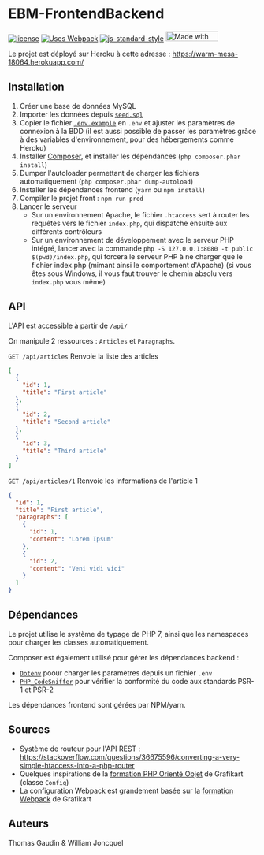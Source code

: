 EBM-FrontendBackend
===================

[![license](https://img.shields.io/github/license/nymous-experiments/EBM-FrontendBackend.svg)](https://opensource.org/licenses/MIT)
[![Uses Webpack](https://img.shields.io/badge/uses-webpack-blue.svg)](https://webpack.js.org)
[![js-standard-style](https://img.shields.io/badge/code%20style-standard-brightgreen.svg)](http://standardjs.com)
[<img src="https://bulma.io/images/made-with-bulma.png" alt="Made with Bulma" width="106" height="20">](https://bulma.io)

Le projet est déployé sur Heroku à cette adresse : https://warm-mesa-18064.herokuapp.com/

## Installation 

1. Créer une base de données MySQL
2. Importer les données depuis [`seed.sql`](seed.sql)
3. Copier le fichier [`.env.example`](.env.example) en `.env` et ajuster les paramètres de connexion à la BDD
(il est aussi possible de passer les paramètres grâce à des variables d'environnement, pour des hébergements comme Heroku)
4. Installer [Composer](https://getcomposer.org/download/), et installer les dépendances (`php composer.phar install`)
5. Dumper l'autoloader permettant de charger les fichiers automatiquement (`php composer.phar dump-autoload`)
6. Installer les dépendances frontend (`yarn` ou `npm install`)
7. Compiler le projet front : `npm run prod`
8. Lancer le serveur
    - Sur un environnement Apache, le fichier `.htaccess` sert à router les requêtes vers le fichier `index.php`,
    qui dispatche ensuite aux différents contrôleurs 
    - Sur un environnement de développement avec le serveur PHP intégré, lancer avec la commande
    `php -S 127.0.0.1:8080 -t public $(pwd)/index.php`, qui forcera le serveur PHP à ne charger que le fichier index.php
    (mimant ainsi le comportement d'Apache) (si vous êtes sous Windows, il vous faut trouver le chemin absolu vers `index.php`
    vous même)

## API

L'API est accessible à partir de `/api/`

On manipule 2 ressources : `Articles` et `Paragraphs`.

`GET /api/articles` Renvoie la liste des articles
```json
[
  {
    "id": 1,
    "title": "First article"
  },
  {
    "id": 2,
    "title": "Second article"
  },
  {
    "id": 3,
    "title": "Third article"
  }
]
```

`GET /api/articles/1` Renvoie les informations de l'article 1
```json
{
  "id": 1,
  "title": "First article",
  "paragraphs": [
    {
      "id": 1,
      "content": "Lorem Ipsum"
    },
    {
      "id": 2,
      "content": "Veni vidi vici"
    }
  ]
}
```

## Dépendances

Le projet utilise le système de typage de PHP 7, ainsi que les namespaces pour charger les classes automatiquement.

Composer est également utilisé pour gérer les dépendances backend :
- [`Dotenv`][Dotenv] poour charger les paramètres depuis un fichier `.env`
- [`PHP_CodeSniffer`][phpcs] pour vérifier la conformité du code aux standards PSR-1 et PSR-2

Les dépendances frontend sont gérées par NPM/yarn.

## Sources

- Système de routeur pour l'API REST : https://stackoverflow.com/questions/36675596/converting-a-very-simple-htaccess-into-a-php-router
- Quelques inspirations de la [formation PHP Orienté Objet][Grafikart POO] de Grafikart (classe `Config`)
- La configuration Webpack est grandement basée sur la [formation Webpack][Grafikart Webpack] de Grafikart

## Auteurs

Thomas Gaudin & William Joncquel 

[Dotenv]: https://packagist.org/packages/vlucas/phpdotenv
[phpcs]: https://packagist.org/packages/squizlabs/php_codesniffer
[Grafikart POO]: https://www.grafikart.fr/formations/programmation-objet-php
[Grafikart Webpack]: https://www.grafikart.fr/formations/webpack
